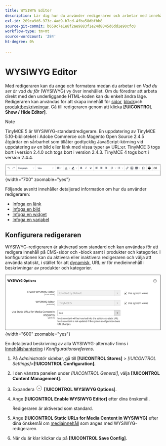 ```yaml
---
title: WYSIWYG Editor
description: Lär dig hur du använder redigeraren och arbetar med innehåll i vyn _What You See Is What You Get_ (WYSIWYG).
exl-id: 209ca9d6-973c-4ad9-b7cd-4fba58dbfbb8
source-git-commit: b659c7e1e8f2ae9883f1e24d8045d6dd1e90cfc0
workflow-type: tm+mt
source-wordcount: '284'
ht-degree: 0%

---
```


# WYSIWYG Editor

Med redigeraren kan du ange och formatera medan du arbetar i en _Vad du ser är vad du får_ (WYSIWYG) vy över innehållet. Om du föredrar att arbeta direkt med den underliggande HTML-koden kan du enkelt ändra läge. Redigeraren kan användas för att skapa innehåll för [sidor](pages.md), [block](blocks.md)och [produktbeskrivningar](../catalog/product-content.md). Gå till redigeraren genom att klicka **[!UICONTROL Show / Hide Editor]**.

>[!NOTE]
>
>TinyMCE 5 är WYSIWYG-standardredigerare. En uppdatering av TinyMCE 5.10-biblioteket i Adobe Commerce och Magento Open Source 2.4.5 åtgärdar en sårbarhet som tillåter godtycklig JavaScript-körning vid uppdatering av en bild eller länk med vissa typer av URL:er. TinyMCE 3 togs bort i version 2.4.0 och togs bort i version 2.4.3. TinyMCE 4 togs bort i version 2.4.4.

![Verktygsfältet Redigerare](./assets/editor-toolbar.png){width="700" zoomable="yes"}

Följande avsnitt innehåller detaljerad information om hur du använder redigeraren:

- [Infoga en länk](editor-insert-link.md)
- [Infoga en bild](editor-insert-image.md)
- [Infoga en widget](editor-widget.md)
- [Infoga en variabel](editor-insert-variable.md)

## Konfigurera redigeraren

WYSIWYG-redigeraren är aktiverad som standard och kan användas för att redigera innehåll på CMS-sidor och -block samt i produkter och kategorier. I konfigurationen kan du aktivera eller inaktivera redigeraren och välja att använda statiskt, i stället för att [dynamisk](../catalog/catalog-urls.md#dynamic-url), URL:er för medieinnehåll i beskrivningar av produkter och kategorier.

![WYSIWYG-alternativ](./assets/content-management-wysiwyg-options.png){width="600" zoomable="yes"}

En detaljerad beskrivning av alla WYSIWYG-alternativ finns i [Innehållshantering](../configuration-reference/general/content-management.md) i _Konfigurationsreferens_.

1. På _Administratör_ sidebar, gå till **[!UICONTROL Stores]** > _[!UICONTROL Settings]_>**[!UICONTROL Configuration]**.

1. I den vänstra panelen under _[!UICONTROL General]_, välja **[!UICONTROL Content Management]**.

1. Expandera ![Expansionsväljare](../assets/icon-display-expand.png) **[!UICONTROL WYSIWYG Options]**.

1. Ange **[!UICONTROL Enable WYSIWYG Editor]** efter dina önskemål.

   Redigeraren är aktiverad som standard.

1. Ange **[!UICONTROL Static URLs for Media Content in WYSIWYG]** efter dina önskemål om [mediainnehåll](../catalog/catalog-urls.md#static-url) som anges med WYSIWYG-redigeraren.

1. När du är klar klickar du på **[!UICONTROL Save Config]**.
